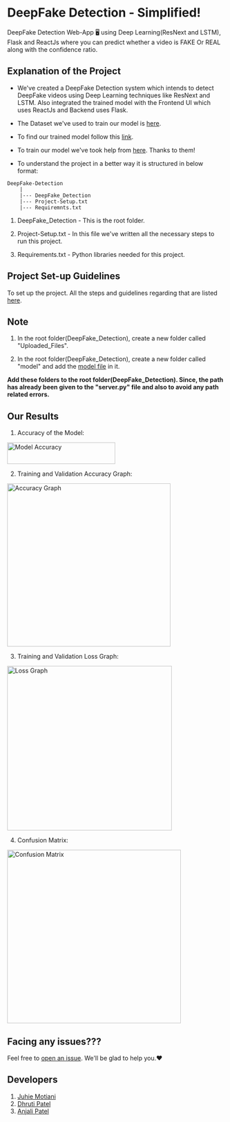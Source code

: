 # DeepFake Detection - Simplified!
DeepFake Detection Web-App 🖥 using Deep Learning(ResNext and LSTM), Flask and ReactJs where you can predict whether a video is FAKE Or REAL along with the confidence ratio. 

## Explanation of the Project
- We've created a DeepFake Detection system which intends to detect DeepFake videos using Deep Learning techniques like ResNext and LSTM. Also integrated the  trained model with the Frontend UI which uses ReactJs and Backend uses Flask.

- The Dataset we've used to train our model is [here](https://github.com/yuezunli/celeb-deepfakeforensics).

- To find our trained model follow this [link](https://drive.google.com/drive/folders/1-zErGZ9T89TplQs3ws4QVRFlqE-ljW6l?usp=sharing).

- To train our model we've took help from [here](https://github.com/abhijitjadhav1998/Deepfake_detection_using_deep_learning/tree/master/Model%20Creation).
  Thanks to them!

- To understand the project in a better way it is structured in below format:
```
DeepFake-Detection
    |
    |--- DeepFake_Detection
    |--- Project-Setup.txt
    |--- Requiremnts.txt
```
1. DeepFake_Detection - This is the root folder.

2. Project-Setup.txt - In this file we've written all the necessary steps to run this project.

3. Requirements.txt - Python libraries needed for this project. 

## Project Set-up Guidelines
To set up the project. All the steps and guidelines regarding that are listed [here](https://github.com/iamdhrutipatel/DeepFake-Detection/blob/main/Project-Setup.txt).

## Note
1. In the root folder(DeepFake_Detection), create a new folder called "Uploaded_Files".

2. In the root folder(DeepFake_Detection), create a new folder called "model" and add the [model file](https://drive.google.com/drive/folders/1-zErGZ9T89TplQs3ws4QVRFlqE-ljW6l?usp=sharing) in it.

<b>Add these folders to the root folder(DeepFake_Detection). Since, the path has already been given to the "server.py" file and also to avoid any path related errors.</b>

## Our Results

1) Accuracy of the Model:
<img width="250" height="50" alt="Model Accuracy" src="https://user-images.githubusercontent.com/58872872/133935912-1def7615-6538-4c88-9134-8f94a9367965.png">

2) Training and Validation Accuracy Graph:
<img width="378" alt="Accuracy Graph" src="https://user-images.githubusercontent.com/58872872/133936040-4bfa44a7-45c5-499b-8a10-f253cbcab56c.png">

3) Training and Validation Loss Graph:
<img width="381" alt="Loss Graph" src="https://user-images.githubusercontent.com/58872872/133935983-b4d9275f-e841-4b69-86cd-79c770ea2aa1.png">

4) Confusion Matrix:
<img width="402" alt="Confusion Matrix" src="https://user-images.githubusercontent.com/58872872/133936080-d2b39804-4a99-47b8-8be4-87ba77161961.png">

## Facing any issues???
Feel free to [open an issue](https://github.com/iamdhrutipatel/DeepFake-Detection/issues/new?assignees=&labels=Query&title=Query). We'll be glad to help you.❤️

## Developers
1. [Juhie Motiani](https://github.com/JuhieMotiani)
2. [Dhruti Patel](https://github.com/iamdhrutipatel)
3. [Anjali Patel](https://github.com/anjali-patel21)
